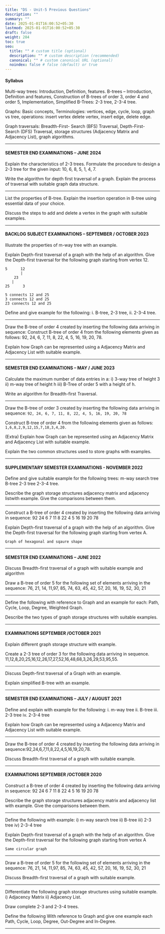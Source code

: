 ```yaml
---
title: "DS - Unit-5 Previous Questions"
description: ""
summary: ""
date: 2025-01-01T16:00:52+05:30
lastmod: 2025-01-01T16:00:52+05:30
draft: false
weight: 284
toc: true
seo:
  title: "" # custom title (optional)
  description: "" # custom description (recommended)
  canonical: "" # custom canonical URL (optional)
  noindex: false # false (default) or true
---
```



#### Syllabus

Multi-way trees: Introduction, Definition, features. B-trees – Introduction, Definition and features, Construction of B-trees of order 3, order 4 and order 5, Implementation, Simplified B-Trees: 2-3 tree, 2-3-4 tree.

Graphs: Basic concepts, Terminologies: vertices, edge, cycle, loop, graph vs tree, operations: insert vertex delete vertex, insert edge, delete edge. 

Graph traversals: Breadth-First- Search (BFS) Traversal, Depth-First- Search (DFS) Traversal, storage structures (Adjacency Matrix and Adjacency List), graph algorithms.

___

#### SEMESTER END EXAMINATIONS – JUNE 2024

Explain the characteristics of 2-3 trees. Formulate the procedure to design a 2-3 tree for the given input: 10, 6, 8, 5, 1, 4, 7.

Write the algorithm for depth first traversal of a graph. Explain the process of traversal with suitable graph data structure.

___

List the properties of B-tree. Explain the insertion operation in B-tree using essential data of your choice.

Discuss the steps to add and delete a vertex in the graph with suitable examples.

____

#### BACKLOG SUBJECT EXAMINATIONS – SEPTEMBER / OCTOBER 2023

Illustrate the properties of m-way tree with an example.

Explain Depth-first traversal of a graph with the help of an algorithm. Give the Depth-first traversal for the following graph starting from vertex 12.

```
5      12
	   |
	23
   |
25		3

5 connects 12 and 25
3 connects 12 and 25
23 connects 12 and 25
```

Define and give example for the following:
i. B-tree, 2-3 tree,
ii. 2-3-4 tree.

____

Draw the B-tree of order 4 created by inserting the following data arriving in sequence: Construct B-tree of order 4 from the following elements given as follows: 92, 24, 6, 7, 11, 8, 22, 4, 5, 16, 19, 20, 78.

Explain how Graph can be represented using a Adjacency Matrix and Adjacency List with suitable example.

___

#### SEMESTER END EXAMINATIONS – MAY / JUNE 2023

Calculate the maximum number of data entries in a:
i) 3-way tree of height 3
ii) m-way tree of height h
iii) B-Tree of order 5 with a height of h.

Write an algorithm for Breadth-first Traversal.

___

Draw the B-tree of order 3 created by inserting the following data arriving in sequence:
`92, 24, 6, 7, 11, 8, 22, 4, 5, 16, 19, 20, 78`

Construct B-tree of order 4 from the following elements given as follows:
`1,6,8,2,9,12,15,7,18,3,4,20.`

(Extra)
Explain how Graph can be represented using an Adjacency Matrix and Adjacency List with suitable example.

Explain the two common structures used to store graphs with examples.

_____

#### SUPPLEMENTARY SEMESTER EXAMINATIONS - NOVEMBER 2022

Define and give suitable example for the following trees:
m-way search tree 
B-tree
2-3 tree
2-3-4 tree.

Describe the graph storage structures adjacency matrix and
adjacency listwith example. Give the comparisons between them.

___

Construct a B-tree of order 4 created by inserting the following data arriving in sequence:
92 24 6 7 11 8 22 4 5 16 19 20 78

Explain Depth-first traversal of a graph with the help of an
algorithm. Give the Depth-first traversal for the following graph starting from vertex A.

```
Graph of hexagonal and sqaure shape
```

____

#### SEMESTER END EXAMINATIONS – JUNE 2022

Discuss Breadth-first traversal of a graph with suitable example and algorithm

Draw a B-tree of order 5 for the following set of elements arriving in the sequence:
76, 21, 14, 11,97, 85, 74, 63, 45, 42, 57, 20, 16, 19, 52, 30, 21

___

Define the following with reference to Graph and an example for each: Path, Cycle, Loop, Degree, Weighted Graph.

Describe the two types of graph storage structures with suitable examples.

____

#### EXAMINATIONS SEPTEMBER /OCTOBER 2021


Explain different graph storage structure with example.

Create a 2-3 tree of order 3 for the following data arriving in sequence.
11,12,8,20,25,16,12,26,17,27,52,16,48,68,3,26,29,53,95,55.

___

Discuss Depth-first traversal of a Graph with an example.

Explain simplified B-tree with an example.

_____

#### SEMESTER END EXAMINATIONS – JULY / AUGUST 2021

Define and explain with example for the following:
i. m-way tree
ii. B-tree
iii. 2-3 tree
iv. 2-3-4 tree

Explain how Graph can be represented using a Adjacency Matrix and Adjacency List with suitable example.

___

Draw the B-tree of order 4 created by inserting the following data arriving in sequence:92,24,6,7,11,8,22,4,5,16,19,20,78.

Discuss Breadth-first traversal of a graph with suitable example.

____

#### EXAMINATIONS SEPTEMBER /OCTOBER 2020

Construct a B-tree of order 4 created by inserting the following data arriving in sequence:
92 24 6 7 11 8 22 4 5 16 19 20 78

Describe the graph storage structures adjacency matrix and adjacency list with example. Give the comparisons between them.

___

Define the following with example:
i) m-way search tree
ii) B-tree
iii) 2-3 tree
iv) 2-3-4 tree

Explain Depth-first traversal of a graph with the help of an 
algorithm. Give the Depth-first traversal for the following graph starting from vertex A

```
Same circular graph
```

____

Draw a B-tree of order 5 for the following set of elements arriving in the sequence:
76, 21, 14, 11,97, 85, 74, 63, 45, 42, 57, 20, 16, 19, 52, 30, 21

Discuss Breadth-first traversal of a graph with suitable example.

___

Differentiate the following graph storage structures using suitable example.
i) Adjacency Matrix
ii) Adjacency List.

Draw complete 2-3 and 2-3-4 trees.

Define the following With reference to Graph and give one example each Path, Cycle, Loop, Degree, Out-Degree and In-Degree.

___

